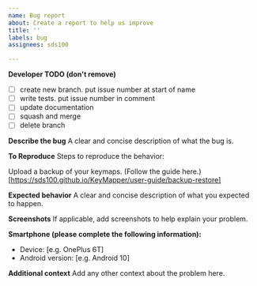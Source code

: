 ```yaml
---
name: Bug report
about: Create a report to help us improve
title: ''
labels: bug
assignees: sds100

---
```


**Developer TODO (don't remove)**
- [ ] create new branch. put issue number at start of name
- [ ] write tests. put issue number in comment
- [ ] update documentation
- [ ] squash and merge
- [ ] delete branch

**Describe the bug**
A clear and concise description of what the bug is.

**To Reproduce**
Steps to reproduce the behavior:

Upload a backup of your keymaps. (Follow the guide here.)[https://sds100.github.io/KeyMapper/user-guide/backup-restore]

**Expected behavior**
A clear and concise description of what you expected to happen.

**Screenshots**
If applicable, add screenshots to help explain your problem.

**Smartphone (please complete the following information):**
 - Device: [e.g. OnePlus 6T]
 - Android version: [e.g. Android 10]

**Additional context**
Add any other context about the problem here.

